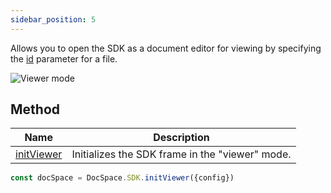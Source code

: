 ```yaml
---
sidebar_position: 5
---
```


Allows you to open the SDK as a document editor for viewing by specifying the [id](../config.md#id) parameter for a file.

![Viewer mode](/assets/images/docspace/viewer-mode.png)

## Method

| Name                                            | Description                                     |
| ----------------------------------------------- | ----------------------------------------------- |
| [initViewer](../methods.md#initviewer) | Initializes the SDK frame in the "viewer" mode. |

``` ts
const docSpace = DocSpace.SDK.initViewer({config})
```
